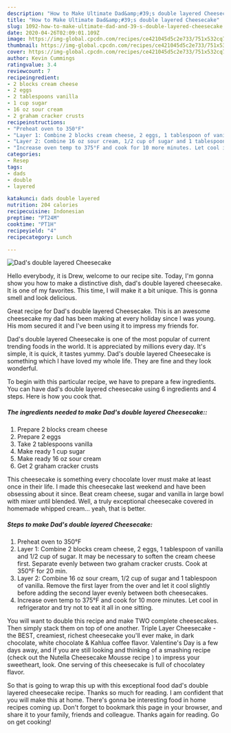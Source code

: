 ```yaml
---
description: "How to Make Ultimate Dad&amp;#39;s double layered Cheesecake"
title: "How to Make Ultimate Dad&amp;#39;s double layered Cheesecake"
slug: 1092-how-to-make-ultimate-dad-and-39-s-double-layered-cheesecake
date: 2020-04-26T02:09:01.109Z
image: https://img-global.cpcdn.com/recipes/ce421045d5c2e733/751x532cq70/dads-double-layered-cheesecake-recipe-main-photo.jpg
thumbnail: https://img-global.cpcdn.com/recipes/ce421045d5c2e733/751x532cq70/dads-double-layered-cheesecake-recipe-main-photo.jpg
cover: https://img-global.cpcdn.com/recipes/ce421045d5c2e733/751x532cq70/dads-double-layered-cheesecake-recipe-main-photo.jpg
author: Kevin Cummings
ratingvalue: 3.4
reviewcount: 7
recipeingredient:
- 2 blocks cream cheese
- 2 eggs
- 2 tablespoons vanilla
- 1 cup sugar
- 16 oz sour cream
- 2 graham cracker crusts
recipeinstructions:
- "Preheat oven to 350°F"
- "Layer 1: Combine 2 blocks cream cheese, 2 eggs, 1 tablespoon of vanilla and 1/2 cup of sugar. It may be necessary to soften the cream cheese first. Separate evenly between two graham cracker crusts. Cook at 350°F for 20 min."
- "Layer 2: Combine 16 oz sour cream, 1/2 cup of sugar and 1 tablespoon of vanilla. Remove the first layer from the over and let it cool slightly before adding the second layer evenly between both cheesecakes."
- "Increase oven temp to 375°F and cook for 10 more minutes. Let cool in refrigerator and try not to eat it all in one sitting."
categories:
- Resep
tags:
- dads
- double
- layered

katakunci: dads double layered
nutrition: 204 calories
recipecuisine: Indonesian
preptime: "PT24M"
cooktime: "PT1H"
recipeyield: "4"
recipecategory: Lunch

---
```



![Dad&#39;s double layered Cheesecake](https://img-global.cpcdn.com/recipes/ce421045d5c2e733/751x532cq70/dads-double-layered-cheesecake-recipe-main-photo.jpg)

Hello everybody, it is Drew, welcome to our recipe site. Today, I'm gonna show you how to make a distinctive dish, dad&#39;s double layered cheesecake. It is one of my favorites. This time, I will make it a bit unique. This is gonna smell and look delicious.

Great recipe for Dad&#39;s double layered Cheesecake. This is an awesome cheesecake my dad has been making at every holiday since I was young. His mom secured it and I&#39;ve been using it to impress my friends for.

Dad&#39;s double layered Cheesecake is one of the most popular of current trending foods in the world. It is appreciated by millions every day. It's simple, it is quick, it tastes yummy. Dad&#39;s double layered Cheesecake is something which I have loved my whole life. They are fine and they look wonderful.


To begin with this particular recipe, we have to prepare a few ingredients. You can have dad&#39;s double layered cheesecake using 6 ingredients and 4 steps. Here is how you cook that.

##### The ingredients needed to make Dad&#39;s double layered Cheesecake::

1. Prepare 2 blocks cream cheese
1. Prepare 2 eggs
1. Take 2 tablespoons vanilla
1. Make ready 1 cup sugar
1. Make ready 16 oz sour cream
1. Get 2 graham cracker crusts


This cheesecake is something every chocolate lover must make at least once in their life. I made this cheesecake last weekend and have been obsessing about it since. Beat cream cheese, sugar and vanilla in large bowl with mixer until blended. Well, a truly exceptional cheesecake covered in homemade whipped cream… yeah, that is better. 

##### Steps to make Dad&#39;s double layered Cheesecake:

1. Preheat oven to 350°F
1. Layer 1: Combine 2 blocks cream cheese, 2 eggs, 1 tablespoon of vanilla and 1/2 cup of sugar. It may be necessary to soften the cream cheese first. Separate evenly between two graham cracker crusts. Cook at 350°F for 20 min.
1. Layer 2: Combine 16 oz sour cream, 1/2 cup of sugar and 1 tablespoon of vanilla. Remove the first layer from the over and let it cool slightly before adding the second layer evenly between both cheesecakes.
1. Increase oven temp to 375°F and cook for 10 more minutes. Let cool in refrigerator and try not to eat it all in one sitting.


You will want to double this recipe and make TWO complete cheesecakes. Then simply stack them on top of one another. Triple Layer Cheesecake - the BEST, creamiest, richest cheesecake you&#39;ll ever make, in dark chocolate, white chocolate &amp; Kahlua coffee flavor. Valentine&#39;s Day is a few days away, and if you are still looking and thinking of a smashing recipe (check out the Nutella Cheesecake Mousse recipe ) to impress your sweetheart, look. One serving of this cheesecake is full of chocolatey flavor. 

So that is going to wrap this up with this exceptional food dad&#39;s double layered cheesecake recipe. Thanks so much for reading. I am confident that you will make this at home. There's gonna be interesting food in home recipes coming up. Don't forget to bookmark this page in your browser, and share it to your family, friends and colleague. Thanks again for reading. Go on get cooking!
